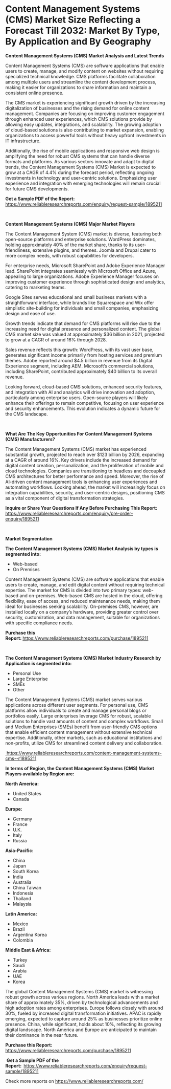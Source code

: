 <p><h1>Content Management Systems (CMS) Market Size Reflecting a Forecast Till 2032: Market By Type, By Application and By Geography</h1></p><p><strong>Content Management Systems (CMS) Market Analysis and Latest Trends</strong></p>
<p><p>Content Management Systems (CMS) are software applications that enable users to create, manage, and modify content on websites without requiring specialized technical knowledge. CMS platforms facilitate collaboration among multiple users and streamline the content development process, making it easier for organizations to share information and maintain a consistent online presence.</p><p>The CMS market is experiencing significant growth driven by the increasing digitalization of businesses and the rising demand for online content management. Companies are focusing on improving customer engagement through enhanced user experiences, which CMS solutions provide by allowing easy updates, integrations, and scalability. The growing adoption of cloud-based solutions is also contributing to market expansion, enabling organizations to access powerful tools without heavy upfront investments in IT infrastructure.</p><p>Additionally, the rise of mobile applications and responsive web design is amplifying the need for robust CMS systems that can handle diverse formats and platforms. As various sectors innovate and adapt to digital trends, the Content Management Systems (CMS) Market is expected to grow at a CAGR of 4.4% during the forecast period, reflecting ongoing investments in technology and user-centric solutions. Emphasizing user experience and integration with emerging technologies will remain crucial for future CMS developments.</p></p>
<p><strong>Get a Sample PDF of the Report:&nbsp;</strong> <a href="https://www.reliableresearchreports.com/enquiry/request-sample/1895211?utm_campaign=2219&utm_medium=2&utm_source=Github&utm_content=ia&utm_term=28032025&utm_id=content-management-systems-cms">https://www.reliableresearchreports.com/enquiry/request-sample/1895211</a></p>
<p>&nbsp;</p>
<p><strong>Content Management Systems (CMS) Major Market Players</strong></p>
<p><p>The Content Management System (CMS) market is diverse, featuring both open-source platforms and enterprise solutions. WordPress dominates, holding approximately 40% of the market share, thanks to its user-friendliness, extensive plugins, and themes. Joomla and Drupal cater to more complex needs, with robust capabilities for developers.</p><p>For enterprise needs, Microsoft SharePoint and Adobe Experience Manager lead. SharePoint integrates seamlessly with Microsoft Office and Azure, appealing to large organizations. Adobe Experience Manager focuses on improving customer experience through sophisticated design and analytics, catering to marketing teams.</p><p>Google Sites serves educational and small business markets with a straightforward interface, while brands like Squarespace and Wix offer simplistic site-building for individuals and small companies, emphasizing design and ease of use.</p><p>Growth trends indicate that demand for CMS platforms will rise due to the increasing need for digital presence and personalized content. The global CMS market size was valued at approximately $36 billion in 2021, projected to grow at a CAGR of around 16% through 2028.</p><p>Sales revenue reflects this growth: WordPress, with its vast user base, generates significant income primarily from hosting services and premium themes. Adobe reported around $4.5 billion in revenue from its Digital Experience segment, including AEM. Microsoft’s commercial solutions, including SharePoint, contributed approximately $40 billion to its overall revenue.</p><p>Looking forward, cloud-based CMS solutions, enhanced security features, and integration with AI and analytics will drive innovation and adoption, particularly among enterprise users. Open-source players will likely enhance their offerings to remain competitive, focusing on user experience and security enhancements. This evolution indicates a dynamic future for the CMS landscape.</p></p>
<p>&nbsp;</p>
<p><strong>What Are The Key Opportunities For Content Management Systems (CMS) Manufacturers?</strong></p>
<p><p>The Content Management Systems (CMS) market has experienced substantial growth, projected to reach over $123 billion by 2026, expanding at a CAGR of around 16%. Key drivers include the increased demand for digital content creation, personalization, and the proliferation of mobile and cloud technologies. Companies are transitioning to headless and decoupled CMS architectures for better performance and speed. Moreover, the rise of AI-driven content management tools is enhancing user experiences and automating workflows. Looking ahead, the market will increasingly focus on integration capabilities, security, and user-centric designs, positioning CMS as a vital component of digital transformation strategies.</p></p>
<p><strong>Inquire or Share Your Questions If Any Before Purchasing This Report:</strong> <a href="https://www.reliableresearchreports.com/enquiry/pre-order-enquiry/1895211?utm_campaign=2219&utm_medium=2&utm_source=Github&utm_content=ia&utm_term=28032025&utm_id=content-management-systems-cms">https://www.reliableresearchreports.com/enquiry/pre-order-enquiry/1895211</a></p>
<p>&nbsp;</p>
<p><strong>Market Segmentation</strong></p>
<p><strong>The Content Management Systems (CMS) Market Analysis by types is segmented into:</strong></p>
<p><ul><li>Web-based</li><li>On Premises</li></ul></p>
<p><p>Content Management Systems (CMS) are software applications that enable users to create, manage, and edit digital content without requiring technical expertise. The market for CMS is divided into two primary types: web-based and on-premises. Web-based CMS are hosted in the cloud, offering flexibility, ease of access, and reduced maintenance needs, making them ideal for businesses seeking scalability. On-premises CMS, however, are installed locally on a company’s hardware, providing greater control over security, customization, and data management, suitable for organizations with specific compliance needs.</p></p>
<p><strong>Purchase this Report:&nbsp;</strong><a href="https://www.reliableresearchreports.com/purchase/1895211?utm_campaign=2219&utm_medium=2&utm_source=Github&utm_content=ia&utm_term=28032025&utm_id=content-management-systems-cms">https://www.reliableresearchreports.com/purchase/1895211</a></p>
<p>&nbsp;</p>
<p><strong>The Content Management Systems (CMS) Market Industry Research by Application is segmented into:</strong></p>
<p><ul><li>Personal Use</li><li>Large Enterprise</li><li>SMEs</li><li>Other</li></ul></p>
<p><p>The Content Management Systems (CMS) market serves various applications across different user segments. For personal use, CMS platforms allow individuals to create and manage personal blogs or portfolios easily. Large enterprises leverage CMS for robust, scalable solutions to handle vast amounts of content and complex workflows. Small and Medium Enterprises (SMEs) benefit from user-friendly CMS options that enable efficient content management without extensive technical expertise. Additionally, other markets, such as educational institutions and non-profits, utilize CMS for streamlined content delivery and collaboration.</p></p>
<p><a href="https://www.reliableresearchreports.com/content-management-systems-cms--r1895211?utm_campaign=2219&utm_medium=2&utm_source=Github&utm_content=ia&utm_term=28032025&utm_id=content-management-systems-cms">&nbsp;https://www.reliableresearchreports.com/content-management-systems-cms--r1895211</a></p>
<p><strong>In terms of Region, the Content Management Systems (CMS) Market Players available by Region are:</strong></p>
<p>
    <p> <strong> North America: </strong>
        <ul>
            <li>United States</li>
            <li>Canada</li>
        </ul>
        </p> 
    <p> <strong> Europe: </strong>
        <ul>
            <li>Germany</li>
            <li>France</li>
            <li>U.K.</li>
            <li>Italy</li>
            <li>Russia</li>
        </ul>
        </p> 
    <p> <strong> Asia-Pacific: </strong>
        <ul>
            <li>China</li>
            <li>Japan</li>
            <li>South Korea</li>
            <li>India</li>
            <li>Australia</li>
            <li>China Taiwan</li>
            <li>Indonesia</li>
            <li>Thailand</li>
            <li>Malaysia</li>
        </ul>
        </p> 
    <p> <strong> Latin America: </strong>
        <ul>
            <li>Mexico</li>
            <li>Brazil</li>
            <li>Argentina Korea</li>
            <li>Colombia</li>
        </ul>
        </p> 
    <p> <strong> Middle East & Africa: </strong>
        <ul>
            <li>Turkey</li>
            <li>Saudi</li>
            <li>Arabia</li>
            <li>UAE</li>
            <li>Korea</li>
        </ul>
    </p>
    </p>
<p><p>The global Content Management Systems (CMS) market is witnessing robust growth across various regions. North America leads with a market share of approximately 35%, driven by technological advancements and high adoption rates among enterprises. Europe follows closely with around 30%, fueled by increased digital transformation initiatives. APAC is rapidly emerging, expected to capture around 25% as businesses prioritize online presence. China, while significant, holds about 10%, reflecting its growing digital landscape. North America and Europe are anticipated to maintain their dominance in the near future.</p></p>
<p><strong>Purchase this Report: </strong><a href="https://www.reliableresearchreports.com/purchase/1895211?utm_campaign=2219&utm_medium=2&utm_source=Github&utm_content=ia&utm_term=28032025&utm_id=content-management-systems-cms">https://www.reliableresearchreports.com/purchase/1895211</a></p>
<p>&nbsp;<strong>Get a Sample PDF of the Report:&nbsp;&nbsp;</strong><a href="https://www.reliableresearchreports.com/enquiry/request-sample/1895211?utm_campaign=2219&utm_medium=2&utm_source=Github&utm_content=ia&utm_term=28032025&utm_id=content-management-systems-cms">https://www.reliableresearchreports.com/enquiry/request-sample/1895211</a></p>
<p><strong></strong></p>
<p>Check more reports on <a href="https://www.reliableresearchreports.com/?utm_campaign=2219&utm_medium=2&utm_source=Github&utm_content=ia&utm_term=28032025&utm_id=content-management-systems-cms">https://www.reliableresearchreports.com/</a></p>